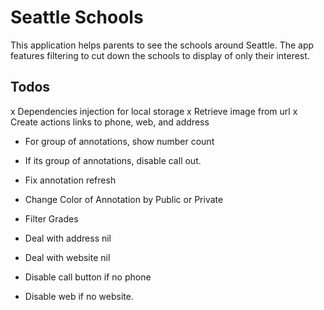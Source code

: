 # Seattle Schools
This application helps parents to see the schools around Seattle. The app features filtering to cut down the schools to display of only their interest.

## Todos
x Dependencies injection for local storage
x Retrieve image from url
x Create actions links to phone, web, and address

- For group of annotations, show number count
- If its group of annotations, disable call out.
- Fix annotation refresh
- Change Color of Annotation by Public or Private

- Filter Grades
- Deal with address nil
- Deal with website nil
- Disable call button if no phone
- Disable web if no website.
